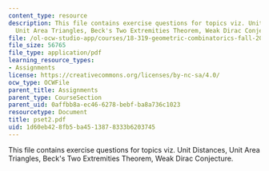 ```yaml
---
content_type: resource
description: This file contains exercise questions for topics viz. Unit Distances,
  Unit Area Triangles, Beck's Two Extremities Theorem, Weak Dirac Conjecture.
file: /ol-ocw-studio-app/courses/18-319-geometric-combinatorics-fall-2005/1d60eb428fb5ba4513878333b6203745_pset2.pdf
file_size: 56765
file_type: application/pdf
learning_resource_types:
- Assignments
license: https://creativecommons.org/licenses/by-nc-sa/4.0/
ocw_type: OCWFile
parent_title: Assignments
parent_type: CourseSection
parent_uid: 0affbb8a-ec46-6278-bebf-ba8a736c1023
resourcetype: Document
title: pset2.pdf
uid: 1d60eb42-8fb5-ba45-1387-8333b6203745
---
```

This file contains exercise questions for topics viz. Unit Distances, Unit Area Triangles, Beck's Two Extremities Theorem, Weak Dirac Conjecture.